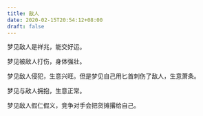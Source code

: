 ```yaml
---
title: 敌人
date: 2020-02-15T20:54:12+08:00
draft: false
---
```


梦见敌人是祥兆，能交好运。

梦见被敌人打伤，身体强壮。

梦见敌人侵犯，生意兴旺。但是梦见自己用匕首刺伤了敌人，生意萧条。

梦见与敌人拥抱，生意正常。

梦见敌人假仁假义，竞争对手会把货摊撂给自己。